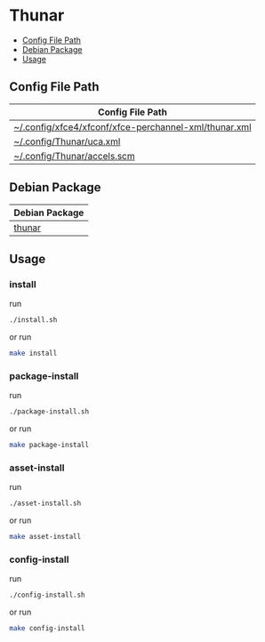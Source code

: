 

# Thunar

* [Config File Path](#config-file-path)
* [Debian Package](#debian-package)
* [Usage](#usage)




## Config File Path

| Config File Path |
| --- |
| [~/.config/xfce4/xfconf/xfce-perchannel-xml/thunar.xml](./asset/overlay/etc/skel/.config/xfce4/xfconf/xfce-perchannel-xml/thunar.xml) |
| [~/.config/Thunar/uca.xml](./asset/overlay/etc/skel/.config/Thunar/uca.xml) |
| [~/.config/Thunar/accels.scm](./asset/overlay/etc/skel/.config/Thunar/accels.scm) |


## Debian Package

| Debian Package |
| --- |
| [thunar](https://packages.debian.org/stable/thunar) |




## Usage


### install

run

``` sh
./install.sh
```

or run

``` sh
make install
```


### package-install

run

``` sh
./package-install.sh
```

or run

``` sh
make package-install
```


### asset-install

run

``` sh
./asset-install.sh
```

or run

``` sh
make asset-install
```


### config-install

run

``` sh
./config-install.sh
```

or run

``` sh
make config-install
```
